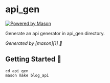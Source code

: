 # api_gen

[![Powered by Mason](https://img.shields.io/endpoint?url=https%3A%2F%2Ftinyurl.com%2Fmason-badge)](https://github.com/felangel/mason)

Generate an api generator in api_gen directory.

_Generated by [mason][1] 🧱_

## Getting Started 🚀

```
cd api_gen
mason make blog_api
```
